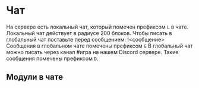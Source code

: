 # Чат

На сервере есть локальный чат, который помечен префиксом `L` в чате. Локальный чат действует в радиусе 200 блоков. Чтобы писать в глобальный чат поставьте перед сообщением: !<сообщение> Сообщения в глобальном чате помечены префиксом `G` В глобальный чат можно писать через канал #игра на нашем Discord cервере. Такие сообщения помечены префиксом `D`.

## Модули в чате